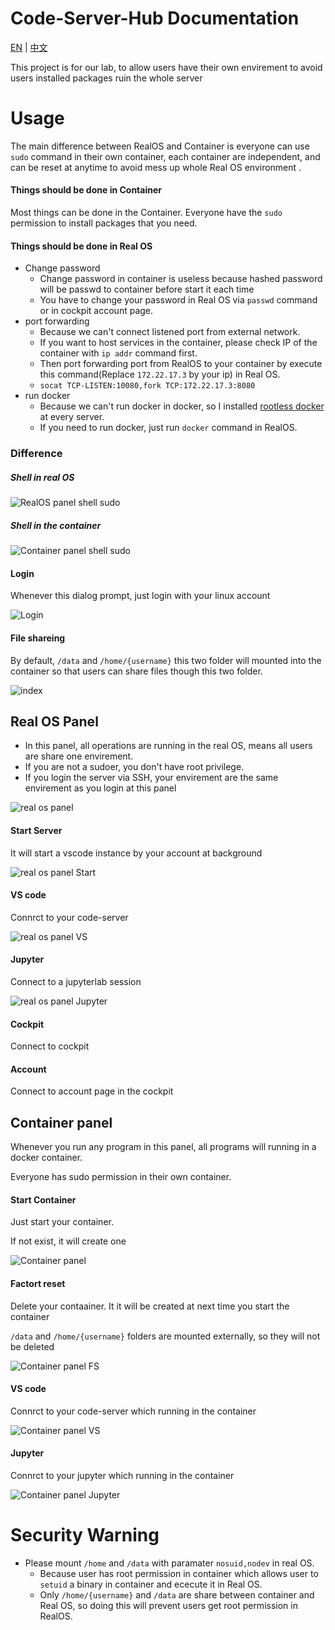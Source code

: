 # Code-Server-Hub Documentation

[EN](https://github.com/HuJK/Code-Server-Hub/blob/master/util/sites/README.md) | [中文](https://github.com/HuJK/Code-Server-Hub/blob/master/util/sites/README_zh.md)

This project is for our lab, to allow users have their own envirement to avoid users installed packages ruin the whole server

# Usage

The main difference between RealOS and Container is everyone can use ```sudo``` command in their own container, each container are independent, and can be reset at anytime to avoid mess up whole Real OS environment .

#### Things should be done in Container

Most things can be done in the Container. Everyone have the ```sudo``` permission to install packages that you need.

#### Things should be done in Real OS
* Change password
    * Change password in container is useless because hashed password will be passwd to container before start it each time
    * You have to change your password in Real OS via ```passwd``` command or in cockpit account page.
* port forwarding
    * Because we can't connect listened port from external network.
    * If you want to host services in the container, please check IP of the container with ```ip addr``` command first.
    * Then port forwarding port from RealOS to your container by execute this command(Replace ```172.22.17.3``` by your ip) in Real OS.
    * ```socat TCP-LISTEN:10080,fork TCP:172.22.17.3:8080```
* run docker
    * Because we can't run docker in docker, so I installed [rootless docker](https://github.com/HuJK/rootless_docker) at every server.
    * If you need to run docker, just run ```docker``` command in RealOS.

### Difference

##### Shell in real OS

![RealOS panel shell sudo](https://github.com/HuJK/Code-Server-Hub/blob/master/util/sites/Screenshot%202021-01-23%20221705.png?raw=true)

##### Shell in the container
![Container panel shell sudo](https://github.com/HuJK/Code-Server-Hub/blob/master/util/sites/Screenshot%202021-01-23%20221714.png?raw=true)


#### Login

Whenever this dialog prompt, just login with your linux account

![Login](https://raw.githubusercontent.com/HuJK/Code-Server-Hub/master/util/sites/Screenshot%202021-01-23%20210930.png)

#### File shareing

By default, ```/data``` and ```/home/{username}``` this two folder will mounted into the container so that users can share files though this two folder.

![index](https://raw.githubusercontent.com/HuJK/Code-Server-Hub/master/util/sites/Screenshot%202021-01-23%20210843.png)

## Real OS Panel

* In this panel, all operations are running in the real OS, means all users are share one envirement.
* If you are not a sudoer, you don't have root privilege.
* If you login the server via SSH, your envirement are the same envirement as you login at this panel

![real os panel](https://github.com/HuJK/Code-Server-Hub/blob/master/util/sites/Screenshot%202021-01-23%20211028.png?raw=true)

#### Start Server
It will start a vscode instance by your account at background

![real os panel Start](https://github.com/HuJK/Code-Server-Hub/blob/master/util/sites/Screenshot%202021-01-23%20211245.png?raw=true)

#### VS code
Connrct to your code-server

![real os panel VS](https://github.com/HuJK/Code-Server-Hub/blob/master/util/sites/Screenshot%202021-01-23%20220836.png?raw=true)

#### Jupyter
Connect to a jupyterlab session

![real os panel Jupyter](https://github.com/HuJK/Code-Server-Hub/blob/master/util/sites/Screenshot%202021-01-23%20221004.png?raw=true)

#### Cockpit
Connect to cockpit

#### Account
Connect to account page in the cockpit

## Container panel

Whenever you run any program in this panel, all programs will running in a docker container.

Everyone has sudo permission in their own container.

#### Start Container
Just start your container.

If not exist, it will create one

![Container panel](https://github.com/HuJK/Code-Server-Hub/blob/master/util/sites/Screenshot%202021-01-23%20213516.png?raw=true)

#### Factort reset

Delete your contaainer. It it will be created at next time you start the container

```/data``` and ```/home/{username}``` folders are mounted externally, so they will not be deleted

![Container panel FS](https://github.com/HuJK/Code-Server-Hub/blob/master/util/sites/Screenshot%202021-01-23%20213839.png?raw=true)

#### VS code
Connrct to your code-server which running in the container

![Container panel VS](https://github.com/HuJK/Code-Server-Hub/blob/master/util/sites/Screenshot%202021-01-23%20221123.png?raw=true)

#### Jupyter
Connrct to your jupyter which running in the container

![Container panel Jupyter](https://github.com/HuJK/Code-Server-Hub/blob/master/util/sites/Screenshot%202021-01-23%20221258.png?raw=true)

# Security Warning

* Please mount ```/home``` and ```/data``` with paramater ```nosuid,nodev``` in real OS. 
    * Because user has root permission in container which allows user to ```setuid``` a binary in container and ececute it in Real OS. 
    * Only ```/home/{username}``` and ```/data``` are share between container and Real OS, so doing this will prevent users get root permission in RealOS.
